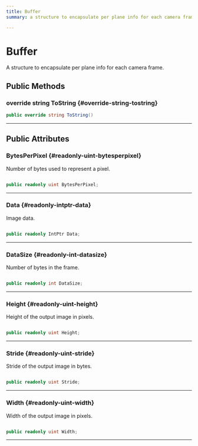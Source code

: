 ```yaml
---
title: Buffer
summary: a structure to encapsulate per plane info for each camera frame. 

---
```


# Buffer




A structure to encapsulate per plane info for each camera frame.   





## Public Methods

### override string ToString {#override-string-tostring}

```csharp
public override string ToString()
```






-----------

## Public Attributes

### BytesPerPixel {#readonly-uint-bytesperpixel}

Number of bytes used to represent a pixel. 

```csharp

public readonly uint BytesPerPixel;

```






-----------

### Data {#readonly-intptr-data}

Image data. 

```csharp

public readonly IntPtr Data;

```






-----------

### DataSize {#readonly-int-datasize}

Number of bytes in the frame. 

```csharp

public readonly int DataSize;

```






-----------

### Height {#readonly-uint-height}

Height of the output image in pixels. 

```csharp

public readonly uint Height;

```






-----------

### Stride {#readonly-uint-stride}

Stride of the output image in bytes. 

```csharp

public readonly uint Stride;

```






-----------

### Width {#readonly-uint-width}

Width of the output image in pixels. 

```csharp

public readonly uint Width;

```






-----------

